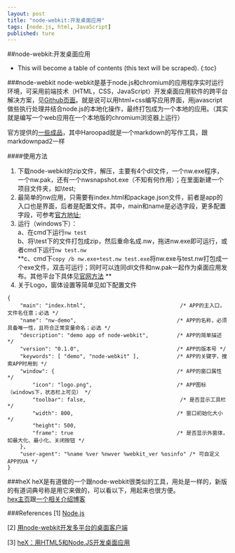 ```yaml
---
layout: post
title: "node-webkit:开发桌面应用"
tags: [node.js, html, JavaScript]
published: ture
---
```


##node-webkit:开发桌面应用

- This will become a table of contents (this text will be scraped).
{:toc}

###node-webkit
node-webkit是基于node.js和chromium的应用程序实时运行环境，可采用前端技术（HTML，CSS，JavaScript）开发桌面应用软件的跨平台解决方案，见[Github页面](https://github.com/rogerwang/node-webkit)。就是说可以用html+css编写应用界面，用javascript做些执行处理并结合node.js的本地化操作，最终打包成为一个本地的应用。（其实就是编写一个web应用在一个本地版的chromium浏览器上运行）

官方提供的[一些成品](https://github.com/rogerwang/node-webkit/wiki/List-of-apps-and-companies-using-node-webkit)，其中Haroopad就是一个markdown的写作工具，跟markdownpad2一样

####使用方法
1. 下载node-webkit的zip文件，解压，主要有4个dll文件，一个nw.exe程序，一个nw.pak，还有一个nwsnapshot.exe（不知有何作用）；在里面新建一个项目文件夹，如\test;
2. 最简单的nw应用，只需要有index.html和package.json文件，前者是app的入口也是界面，后者是配置文件。其中，main和name是必选字段，更多配置字段，可参考[官方地址](https://github.com/rogerwang/node-webkit/wiki/Manifest-Format);
3. 运行（windows下）：  
a、在cmd下运行`nw test`  
b、将\test下的文件打包成zip，然后重命名成.nw，拖进nw.exe即可运行，或者cmd下运行`nw test.nw`  
**c、cmd下`copy /b nw.exe+test.nw test.exe`将nw.exe与test.nw打包成一个exe文件，双击可运行；同时可以连同dll文件和nw.pak一起作为桌面应用发布。其他平台下具体见[官网方法](https://github.com/rogerwang/node-webkit/wiki/How-to-package-and-distribute-your-apps) **  
4. 关于Logo，窗体设置等简单见如下配置文件
~~~~
{
    "main": "index.html",                              /* APP的主入口，文件名任意；必选 */
    "name": "nw-demo",                                /* APP的名称，必须具备唯一性，且符合正常变量命名；必选 */
    "description": "demo app of node-webkit",         /* APP的简单描述 */
    "version": "0.1.0",                               /* APP的版本号 */
    "keywords": [ "demo", "node-webkit" ],            /* APP的关键字，搜索APP时用到 */
    "window": {                                       /* APP的窗口属性 */
        "icon": "logo.png",                           /* APP图标（windows下，状态栏上可见） */
        "toolbar": false,                              /* 是否显示工具栏 */
        "width": 800,                                 /* 窗口初始化大小 */
        "height": 500,
        "frame": true                                 /* 是否显示外窗体，如最大化、最小化、关闭按钮 */
    },
    "user-agent": "%name %ver %nwver %webkit_ver %osinfo" /* 可自定义APP的UA */
}
~~~~

###heX
heX是有道做的一个跟node-webkit很类似的工具，用处是一样的，新版的有道词典号称是用它来做的，可以看以下，用起来也很方便。  
[hex主页](http://hex.youdao.com/)跟[一个相关介绍博客](http://techblog.youdao.com/?p=685)

###References
[1] [Node.js][r1]

[r1]: http://nodejs.org/ "node.js主页"

[2] [用node-webkit开发多平台的桌面客户端](http://www.baidufe.com/item/1fd388d6246c29c1368c.html)

[3] [heX：用HTML5和Node.JS开发桌面应用](http://techblog.youdao.com/?p=685)
